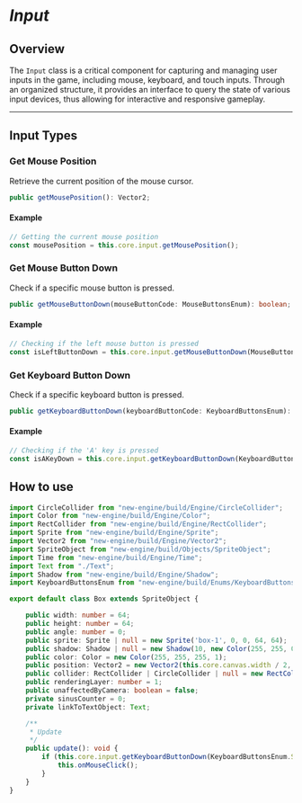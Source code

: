 # *Input*

## Overview

The `Input` class is a critical component for capturing and managing user inputs in the game, including mouse, keyboard, and touch inputs. Through an organized structure, it provides an interface to query the state of various input devices, thus allowing for interactive and responsive gameplay.

---

## Input Types

### Get Mouse Position

Retrieve the current position of the mouse cursor.

```typescript
public getMousePosition(): Vector2;
```

#### Example

```typescript
// Getting the current mouse position
const mousePosition = this.core.input.getMousePosition();
```

### Get Mouse Button Down

Check if a specific mouse button is pressed.

```typescript
public getMouseButtonDown(mouseButtonCode: MouseButtonsEnum): boolean;
```

#### Example

```typescript
// Checking if the left mouse button is pressed
const isLeftButtonDown = this.core.input.getMouseButtonDown(MouseButtonsEnum.LEFT);
```

### Get Keyboard Button Down

Check if a specific keyboard button is pressed.

```typescript
public getKeyboardButtonDown(keyboardButtonCode: KeyboardButtonsEnum): boolean;
```

#### Example

```typescript
// Checking if the 'A' key is pressed
const isAKeyDown = this.core.input.getKeyboardButtonDown(KeyboardButtonsEnum.A);
```

## How to use

```typescript
import CircleCollider from "new-engine/build/Engine/CircleCollider";
import Color from "new-engine/build/Engine/Color";
import RectCollider from "new-engine/build/Engine/RectCollider";
import Sprite from "new-engine/build/Engine/Sprite";
import Vector2 from "new-engine/build/Engine/Vector2";
import SpriteObject from "new-engine/build/Objects/SpriteObject";
import Time from "new-engine/build/Engine/Time";
import Text from "./Text";
import Shadow from "new-engine/build/Engine/Shadow";
import KeyboardButtonsEnum from "new-engine/build/Enums/KeyboardButtonsEnum";

export default class Box extends SpriteObject {

    public width: number = 64;
    public height: number = 64;
    public angle: number = 0;
    public sprite: Sprite | null = new Sprite('box-1', 0, 0, 64, 64);
    public shadow: Shadow | null = new Shadow(10, new Color(255, 255, 0, 1));
    public color: Color = new Color(255, 255, 255, 1);
    public position: Vector2 = new Vector2(this.core.canvas.width / 2, this.core.canvas.height / 2);
    public collider: RectCollider | CircleCollider | null = new RectCollider(new Vector2(64, 64), new Vector2(-32, -32));
    public renderingLayer: number = 1;
    public unaffectedByCamera: boolean = false;
    private sinusCounter = 0;
    private linkToTextObject: Text;

    /**
     * Update
     */
    public update(): void {
        if (this.core.input.getKeyboardButtonDown(KeyboardButtonsEnum.Space)) {
            this.onMouseClick();
        }
    }
}
```